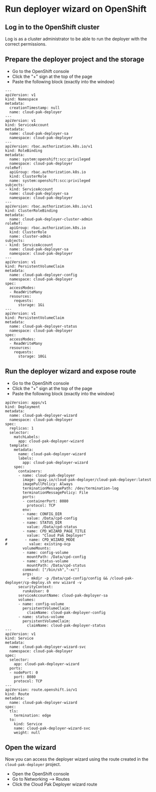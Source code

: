 # Run deployer wizard on OpenShift

## Log in to the OpenShift cluster
Log is as a cluster administrator to be able to run the deployer with the correct permissions.

## Prepare the deployer project and the storage
* Go to the OpenShift console
* Click the "+" sign at the top of the page
* Paste the following block (exactly into the window)
```
---
apiVersion: v1
kind: Namespace
metadata:
  creationTimestamp: null
  name: cloud-pak-deployer
---
apiVersion: v1
kind: ServiceAccount
metadata:
  name: cloud-pak-deployer-sa
  namespace: cloud-pak-deployer
---
apiVersion: rbac.authorization.k8s.io/v1
kind: RoleBinding
metadata:
  name: system:openshift:scc:privileged
  namespace: cloud-pak-deployer
roleRef:
  apiGroup: rbac.authorization.k8s.io
  kind: ClusterRole
  name: system:openshift:scc:privileged
subjects:
- kind: ServiceAccount
  name: cloud-pak-deployer-sa
  namespace: cloud-pak-deployer
---
apiVersion: rbac.authorization.k8s.io/v1
kind: ClusterRoleBinding
metadata:
  name: cloud-pak-deployer-cluster-admin
roleRef:
  apiGroup: rbac.authorization.k8s.io
  kind: ClusterRole
  name: cluster-admin
subjects:
- kind: ServiceAccount
  name: cloud-pak-deployer-sa
  namespace: cloud-pak-deployer
---
apiVersion: v1
kind: PersistentVolumeClaim
metadata:
  name: cloud-pak-deployer-config
  namespace: cloud-pak-deployer
spec:
  accessModes:
  - ReadWriteMany
  resources:
    requests:
      storage: 1Gi
---
apiVersion: v1
kind: PersistentVolumeClaim
metadata:
  name: cloud-pak-deployer-status
  namespace: cloud-pak-deployer
spec:
  accessModes:
  - ReadWriteMany
  resources:
    requests:
      storage: 10Gi
```

## Run the deployer wizard and expose route
* Go to the OpenShift console
* Click the "+" sign at the top of the page
* Paste the following block (exactly into the window)
```
apiVersion: apps/v1
kind: Deployment
metadata:
  name: cloud-pak-deployer-wizard
  namespace: cloud-pak-deployer
spec:
  replicas: 1
  selector:
    matchLabels:
      app: cloud-pak-deployer-wizard
  template:
    metadata:
      name: cloud-pak-deployer-wizard
      labels:
        app: cloud-pak-deployer-wizard
    spec:
      containers:
      - name: cloud-pak-deployer
        image: quay.io/cloud-pak-deployer/cloud-pak-deployer:latest
        imagePullPolicy: Always
        terminationMessagePath: /dev/termination-log
        terminationMessagePolicy: File
        ports:
        - containerPort: 8080
          protocol: TCP
        env:
        - name: CONFIG_DIR
          value: /Data/cpd-config
        - name: STATUS_DIR
          value: /Data/cpd-status
        - name: CPD_WIZARD_PAGE_TITLE
          value: "Cloud Pak Deployer"
#        - name: CPD_WIZARD_MODE
#          value: existing-ocp
        volumeMounts:
        - name: config-volume
          mountPath: /Data/cpd-config
        - name: status-volume
          mountPath: /Data/cpd-status
        command: ["/bin/sh","-xc"]
        args: 
          - mkdir -p /Data/cpd-config/config && /cloud-pak-deployer/cp-deploy.sh env wizard -v
      securityContext:
        runAsUser: 0
      serviceAccountName: cloud-pak-deployer-sa
      volumes:
      - name: config-volume
        persistentVolumeClaim:
          claimName: cloud-pak-deployer-config   
      - name: status-volume
        persistentVolumeClaim:
          claimName: cloud-pak-deployer-status        
---
apiVersion: v1
kind: Service
metadata:
  name: cloud-pak-deployer-wizard-svc
  namespace: cloud-pak-deployer    
spec:
  selector:                  
    app: cloud-pak-deployer-wizard
  ports:
  - nodePort: 0
    port: 8080            
    protocol: TCP
---
apiVersion: route.openshift.io/v1
kind: Route
metadata:
  name: cloud-pak-deployer-wizard
spec:
  tls:
    termination: edge
  to:
    kind: Service
    name: cloud-pak-deployer-wizard-svc
    weight: null
```

## Open the wizard
Now you can access the deployer wizard using the route created in the `cloud-pak-deployer` project.
* Open the OpenShift console
* Go to Networking --> Routes
* Click the Cloud Pak Deployer wizard route